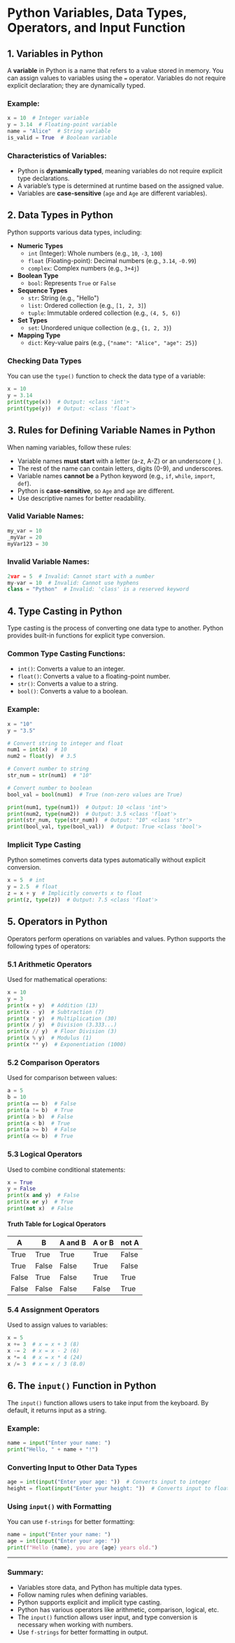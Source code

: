 # Python Variables, Data Types, Operators, and Input Function

## 1. Variables in Python
A **variable** in Python is a name that refers to a value stored in memory. You can assign values to variables using the `=` operator. Variables do not require explicit declaration; they are dynamically typed.

### Example:
```python
x = 10  # Integer variable
y = 3.14  # Floating-point variable
name = "Alice"  # String variable
is_valid = True  # Boolean variable
```

### Characteristics of Variables:
- Python is **dynamically typed**, meaning variables do not require explicit type declarations.
- A variable’s type is determined at runtime based on the assigned value.
- Variables are **case-sensitive** (`age` and `Age` are different variables).

## 2. Data Types in Python
Python supports various data types, including:

- **Numeric Types**
  - `int` (Integer): Whole numbers (e.g., `10`, `-3`, `100`)
  - `float` (Floating-point): Decimal numbers (e.g., `3.14`, `-0.99`)
  - `complex`: Complex numbers (e.g., `3+4j`)
- **Boolean Type**
  - `bool`: Represents `True` or `False`
- **Sequence Types**
  - `str`: String (e.g., "Hello")
  - `list`: Ordered collection (e.g., `[1, 2, 3]`)
  - `tuple`: Immutable ordered collection (e.g., `(4, 5, 6)`)  
- **Set Types**
  - `set`: Unordered unique collection (e.g., `{1, 2, 3}`)
- **Mapping Type**
  - `dict`: Key-value pairs (e.g., `{"name": "Alice", "age": 25}`)

### Checking Data Types
You can use the `type()` function to check the data type of a variable:
```python
x = 10
y = 3.14
print(type(x))  # Output: <class 'int'>
print(type(y))  # Output: <class 'float'>
```

## 3. Rules for Defining Variable Names in Python
When naming variables, follow these rules:

- Variable names **must start** with a letter (a-z, A-Z) or an underscore (`_`).
- The rest of the name can contain letters, digits (0-9), and underscores.
- Variable names **cannot be** a Python keyword (e.g., `if`, `while`, `import`, `def`).
- Python is **case-sensitive**, so `Age` and `age` are different.
- Use descriptive names for better readability.

### Valid Variable Names:
```python
my_var = 10
_myVar = 20
myVar123 = 30
```

### Invalid Variable Names:
```python
2var = 5  # Invalid: Cannot start with a number
my-var = 10  # Invalid: Cannot use hyphens
class = "Python"  # Invalid: 'class' is a reserved keyword
```

## 4. Type Casting in Python
Type casting is the process of converting one data type to another. Python provides built-in functions for explicit type conversion.

### Common Type Casting Functions:
- `int()`: Converts a value to an integer.
- `float()`: Converts a value to a floating-point number.
- `str()`: Converts a value to a string.
- `bool()`: Converts a value to a boolean.

### Example:
```python
x = "10"
y = "3.5"

# Convert string to integer and float
num1 = int(x)  # 10
num2 = float(y)  # 3.5

# Convert number to string
str_num = str(num1)  # "10"

# Convert number to boolean
bool_val = bool(num1)  # True (non-zero values are True)

print(num1, type(num1))  # Output: 10 <class 'int'>
print(num2, type(num2))  # Output: 3.5 <class 'float'>
print(str_num, type(str_num))  # Output: "10" <class 'str'>
print(bool_val, type(bool_val))  # Output: True <class 'bool'>
```

### Implicit Type Casting
Python sometimes converts data types automatically without explicit conversion.
```python
x = 5  # int
y = 2.5  # float
z = x + y  # Implicitly converts x to float
print(z, type(z))  # Output: 7.5 <class 'float'>
```

## 5. Operators in Python
Operators perform operations on variables and values. Python supports the following types of operators:

### 5.1 Arithmetic Operators
Used for mathematical operations:
```python
x = 10
y = 3
print(x + y)  # Addition (13)
print(x - y)  # Subtraction (7)
print(x * y)  # Multiplication (30)
print(x / y)  # Division (3.333...)
print(x // y)  # Floor Division (3)
print(x % y)  # Modulus (1)
print(x ** y)  # Exponentiation (1000)
```

### 5.2 Comparison Operators
Used for comparison between values:
```python
a = 5
b = 10
print(a == b)  # False
print(a != b)  # True
print(a > b)  # False
print(a < b)  # True
print(a >= b)  # False
print(a <= b)  # True
```

### 5.3 Logical Operators
Used to combine conditional statements:
```python
x = True
y = False
print(x and y)  # False
print(x or y)  # True
print(not x)  # False
```

#### Truth Table for Logical Operators
| A       | B       | A and B | A or B | not A |
|---------|---------|---------|--------|-------|
| True    | True    | True    | True   | False |
| True    | False   | False   | True   | False |
| False   | True    | False   | True   | True  |
| False   | False   | False   | False  | True  |

### 5.4 Assignment Operators
Used to assign values to variables:
```python
x = 5
x += 3  # x = x + 3 (8)
x -= 2  # x = x - 2 (6)
x *= 4  # x = x * 4 (24)
x /= 3  # x = x / 3 (8.0)
```

## 6. The `input()` Function in Python
The `input()` function allows users to take input from the keyboard. By default, it returns input as a string.

### Example:
```python
name = input("Enter your name: ")
print("Hello, " + name + "!")
```

### Converting Input to Other Data Types
```python
age = int(input("Enter your age: "))  # Converts input to integer
height = float(input("Enter your height: "))  # Converts input to float
```

### Using `input()` with Formatting
You can use `f-strings` for better formatting:
```python
name = input("Enter your name: ")
age = int(input("Enter your age: "))
print(f"Hello {name}, you are {age} years old.")
```

---
### Summary:
- Variables store data, and Python has multiple data types.
- Follow naming rules when defining variables.
- Python supports explicit and implicit type casting.
- Python has various operators like arithmetic, comparison, logical, etc.
- The `input()` function allows user input, and type conversion is necessary when working with numbers.
- Use `f-strings` for better formatting in output.


